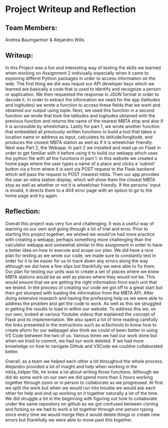 # **Project Writeup and Reflection**
## **Team Members:** 
Andrea Baumgartner & Alejandro Wills 

## **Writeup:**

In this Project was a fun and interesting way of testing the skills we learned when working on Assignment 2 indiviually especially when it came to exploring differnt Python packages in order to access information on the web. The first thing we did was requst our API developer keys which we learned are basically a code that is used to identify and recognize a person or application. We then requested the response in JSON format in order to decode it. In order to extract the information we need for the app (latitudes and logitudes) we wrote a function to access these fields that we want and obtained our output using tuple. Next, we used this function in a second function we wrote that took the latitudes and logitudes obtained with the previous function and returns the name of the nearest MBTA stop and also if it is accessible by wheelchairs. Lastly for part 1, we wrote another function that embedded all previously written functions to build a tool that takes a location name or address as input, calculates its latitude/longitude, and produces the closest MBTA station as well as if it is wheelchair friendly. Next was Part 2, the Webapp. In part 2 we installed and read up on Flask in order to get familiar with it before using it to build our webapp which uses the python file with all the functions in part 1. In this website we created a home page where the user types a name of a place and clicks a 'submit' button via a form where it is sent via POST request to the Flask backend which will pass the request to POST /nearest mbta. Then our app provides the user an mbta station display, which will show them the closest MBTA stop as well as whether or not it is wheelchair friendly. If the persons' input is invalid, it directs them to a 404 error page with an option to go to the home page and try again. 


## **Reflection:**

Overall this project was very fun and challenging. It was a useful way of learning on our own and going through a lot of trial and error. Prior to starting this project together, we wished we would've had more practice with creating a webapp, perhaps something more challenging than the calculator webapp and somewhat similar to this assignment in order to have a better idea on how to execute and scope our plan. We did have a nice plan for testing as we wrote our code, we made sure to constantly test in order for it to be easier for us to track down any errors along the way although we did have a few slips but thankfully we were able to fix them. Our plan for testing our units was to create a set of places where we knew MBTA stations would be as well as places where they would not be. This would ensure that we are getting the right information from each unit that we tested. In the process of creating our code we got off to a great start but then got stumped with loading the information from the MBTA API. After doing extensive research and having the professing help us we were able to address the problem and get the code to work. As well as this we struggled in getting the results to load in within our website. To address this we, on our own, looked at various Youtube videos that explained the concept of Flask and its implementation. We also spent a lot of time reading carefully the links presented in the instructions such as w3schools to know how to create aform for our webpageI also think we could of been better in using VS Code between the two of us. Various times we had our work done but when we tried to commit, we had our work deleted. If we had more knowledge on how to navigate Github and VSCode we couldve collaborated better. 

Overall, as a team we helped each other a lot throughout the whole process. Alejandro provided a lot of insight and help when working in the mbta_helper file, he knew a lot about writing those functions. Although we did do some work on our own we did spend more than 5 hours working together through zoom or in person to collaborate as we progressed. At first we split the work but when we would run into trouble we would ask each other for help and end up working on it together naturally a lot of the time. We did struggle a lot in the beginning with figuring out how to collaborate under the same repository on github as we got confused between cloning and forking so we had to work a lot together through one person typing since every time we would merge files it would delete things or create new errors but thankfully we were able to move past this together.
